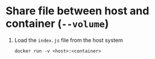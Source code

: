 # Share file between host and container (`--volume`)

1. Load the `index.js` file from the host system

    ```
    docker run -v <host>:<container>
    ```
